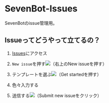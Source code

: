 # SevenBot-Issues
SevenBotのissue管理用。

## Issueってどうやって立てるの？

1. [Issues](https://github.com/sevenc-nanashi/SevenBot-Issues/issues)にアクセス
2. `New issue`を押す![（右上の`New issue`を押す）](https://user-images.githubusercontent.com/59691627/114272040-6014c580-9a4f-11eb-9c6f-8ad5d807d64c.png)
3. テンプレートを選ぶ![（`Get started`を押す）](https://user-images.githubusercontent.com/59691627/114272571-b1be4f80-9a51-11eb-871d-050a428104b5.png)

4. 色々入力する
5. 送信する![（`Submit new issue`をクリック）](https://user-images.githubusercontent.com/59691627/114272522-7e7bc080-9a51-11eb-904b-e7d80b3a9711.png)
